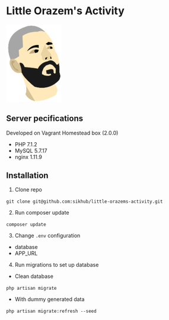 # Little Orazem's Activity
<img src="https://raw.githubusercontent.com/sikhub/little-orazems-activity/master/public/images/orazem.png" data-canonical-src="https://raw.githubusercontent.com/sikhub/little-orazems-activity/master/public/images/orazem.png" width="150" style="margin:0 auto;"/>

## Server pecifications

Developed on Vagrant Homestead box (2.0.0)

- PHP 7.1.2
- MySQL 5.7.17
- nginx 1.11.9

## Installation

1. Clone repo

`git clone git@github.com:sikhub/little-orazems-activity.git`

2. Run composer update

`composer update`

3. Change `.env` configuration

- database
- APP_URL

4. Run migrations to set up database

- Clean database

`php artisan migrate`

- With dummy generated data

`php artisan migrate:refresh --seed`
